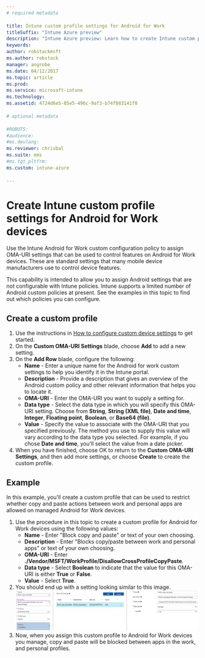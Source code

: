 ```yaml
---
# required metadata

title: Intune custom profile settings for Android for Work
titleSuffix: "Intune Azure preview"
description: "Intune Azure preview: Learn how to create Intune custom profile settings for Android for Work devices."
keywords:
author: robstackmsft
ms.author: robstack
manager: angrobe
ms.date: 04/12/2017
ms.topic: article
ms.prod:
ms.service: microsoft-intune
ms.technology:
ms.assetid: 4724d6e5-05e5-496c-9af3-b74f083141f8

# optional metadata

#ROBOTS:
#audience:
#ms.devlang:
ms.reviewer: chrisbal
ms.suite: ems
#ms.tgt_pltfrm:
ms.custom: intune-azure

---
```


# Create Intune custom profile settings for Android for Work devices

Use the Intune Android for Work custom configuration policy to assign OMA-URI settings that can be used to control features on Android for Work devices. These are standard settings that many mobile device manufacturers use to control device features.

This capability is intended to allow you to assign Android settings that are not configurable with Intune policies. Intune supports a limited number of Android custom policies at present. See the examples in this topic to find out which policies you can configure.

## Create a custom profile

1. Use the instructions in [How to configure custom device settings](custom-settings-configure.md) to get started.
2. On the **Custom OMA-URI Settings** blade, choose **Add** to add a new setting.
3. On the **Add Row** blade, configure the following:
	- **Name** - Enter a unique name for the Android for work custom settings to help you identify it in the Intune portal.
	- **Description** - Provide a description that gives an overview of the Android custom policy and other relevant information that helps you to locate it.
	- **OMA-URI** - Enter the OMA-URI you want to supply a setting for.
	- **Data type** - Select the data type in which you will specify this OMA-URI setting. Choose from **String**, **String (XML file)**, **Date and time**, **Integer**, **Floating point**, **Boolean**, or **Base64 (file)**.
	- **Value** - Specify the value to associate with the OMA-URI that you specified previously. The method you use to supply this value will vary according to the data type you selected. For example, if you chose **Date and time**, you'll select the value from a date picker.
4. When you have finished, choose OK to return to the **Custom OMA-URI Settings**, and then add more settings, or choose **Create** to create the custom profile.


## Example

In this example, you'll create a custom profile that can be used to restrict whether copy and paste actions between work and personal apps are allowed on managed Android for Work devices.

1. Use the procedure in this topic to create a custom profile for Android for Work devices using the following values:
	- **Name** - Enter "Block copy and paste" or text of your own choosing.
	- **Description** - Enter "Blocks copy/paste between work and personal apps" or text of your own choosing.
	- **OMA-URI** - Enter **./Vendor/MSFT/WorkProfile/DisallowCrossProfileCopyPaste**.
	- **Data type** - Select **Boolean** to indicate that the value for this OMA-URI is either **True** or **False**.
	- **Value** - Select **True**.
2. You should end up with a setting looking similar to this image.
![Block copy and paste for Android for Work.](./media/custom-policy-afw-copy-paste.png)
3. Now, when you assign this custom profile to Android for Work devices you manage, copy and paste will be blocked between apps in the work, and personal profiles.